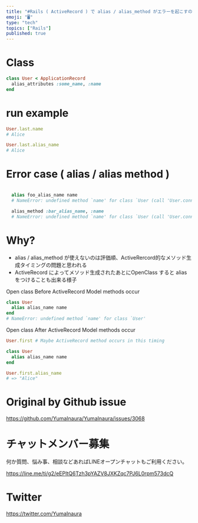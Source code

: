 ```yaml
---
title: "#Rails ( ActiveRecord ) で alias / alias_method がエラーを起こすので alias_attrib"
emoji: "🖥"
type: "tech"
topics: ["Rails"]
published: true
---
```


# Class

```rb
class User < ApplicationRecord
  alias_attributes :some_name, :name
end
```

# run example

```rb 
User.last.name
# Alice

User.last.alias_name
# Alice
```

# Error case ( alias / alias method )

```rb

  alias foo_alias_name name
  # NameError: undefined method `name' for class `User (call 'User.connection' to establish a connection)'

  alias_method :bar_alias_name, :name
  # NameError: undefined method `name' for class `User (call 'User.connection' to establish a connection)'
``` 

# Why?

- alias / alias_method が使えないのは評価順、ActiveRercord的なメソッド生成タイミングの問題と思われる
- ActiveRecord によってメソッド生成されたあとにOpenClass すると alias をつけることも出来る様子

Open class
Before ActiveRecord Model methods occur

```rb
class User
  alias alias_name name
end
# NameError: undefined method `name' for class `User'
```

Open class
After ActiveRecord Model methods occur

```rb
User.first # Maybe ActiveRecord method occurs in this timing

class User
  alias alias_name name
end

User.first.alias_name
# => "Alice"
```




# Original by Github issue

https://github.com/YumaInaura/YumaInaura/issues/3068








<!-- Update From Qiita API -->

# チャットメンバー募集


何か質問、悩み事、相談などあればLINEオープンチャットもご利用ください。

https://line.me/ti/g2/eEPltQ6Tzh3pYAZV8JXKZqc7PJ6L0rpm573dcQ





# Twitter


https://twitter.com/YumaInaura


<!-- Update From Qiita API -->


